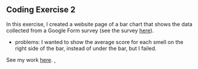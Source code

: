 ## Coding Exercise 2

In this exercise, I created a website page of a bar chart that shows the data collected from a Google Form survey (see the survey [here](https://forms.gle/KbM9Z6tR41gWbtAq7)).

- problems: I wanted to show the average score for each smell on the right side of the bar, instead of under the bar, but I failed.

See my work [here](https://alexwang624.github.io/cdv-student/coding-exercises/coding-foundation/coding-exercise-2).
̨
